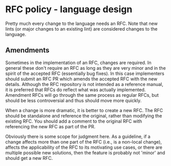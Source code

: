 # RFC policy - language design

Pretty much every change to the language needs an RFC. Note that new
lints (or major changes to an existing lint) are considered changes to
the language.


## Amendments

Sometimes in the implementation of an RFC, changes are required. In general
these don't require an RFC as long as they are very minor and in the spirit of
the accepted RFC (essentially bug fixes). In this case implementers should
submit an RFC PR which amends the accepted RFC with the new details. Although
the RFC repository is not intended as a reference manual, it is preferred that
RFCs do reflect what was actually implemented. Amendment RFCs will go through
the same process as regular RFCs, but should be less controversial and thus
should move more quickly.

When a change is more dramatic, it is better to create a new RFC. The RFC should
be standalone and reference the original, rather than modifying the existing
RFC. You should add a comment to the original RFC with referencing the new RFC
as part of the PR.

Obviously there is some scope for judgment here. As a guideline, if a change
affects more than one part of the RFC (i.e., is a non-local change), affects the
applicability of the RFC to its motivating use cases, or there are multiple
possible new solutions, then the feature is probably not 'minor' and should get
a new RFC.
